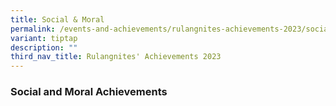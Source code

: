 ```yaml
---
title: Social & Moral
permalink: /events-and-achievements/rulangnites-achievements-2023/social-moral-achievements/
variant: tiptap
description: ""
third_nav_title: Rulangnites' Achievements 2023
---
```

<h3>Social and Moral Achievements</h3>
<p></p>